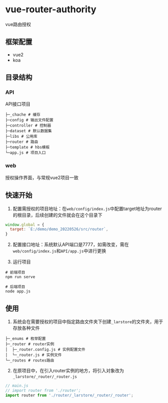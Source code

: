 # vue-router-authority
vue路由授权



## 框架配置

- vue2
- koa



## 目录结构

### API 

API接口项目

```shell
├─_chache # 缓存
├─config # 输出文件配置
├─controller # 控制器
├─dataset # 默认数据集
├─libs # 公用库
├─router # 路由
├─template # hbs模板
└─app.js # 项目入口
```



### web

授权操作界面，与常规vue2项目一致



## 快速开始

1. 配置需授权的项目地址：在`web/config/index.js`中配置target地址为router的根目录，后续创建的文件就会在这个目录下

```js
window.global = {
  target: `E:/demo/demo_20220526/src/router`,
}
```



2. 配置接口地址：系统默认API端口是7777，如需改变，需在`web/config/index.js`和`API/app.js`中进行更换



3. 运行项目

```shell
# 前端项目
npm run serve

# 后端项目
node app.js
```



## 使用

1. 系统会在需要授权的项目中指定路由文件夹下创建`_larstore`的文件夹，用于存放各种文件

```shell
├─_enums # 枚举配置
├─_router # router实例
│  ├─_router.config.js # 实例配置文件
│  └─_router.js # 实例文件
└─_routes # routes路由
```



2. 在原项目中，在引入router实例的地方，将引入对象改为`_larstore/_router/_router.js`

```js
// main.js
// import router from './router';
import router from './router/_larstore/_router/_router';
```

